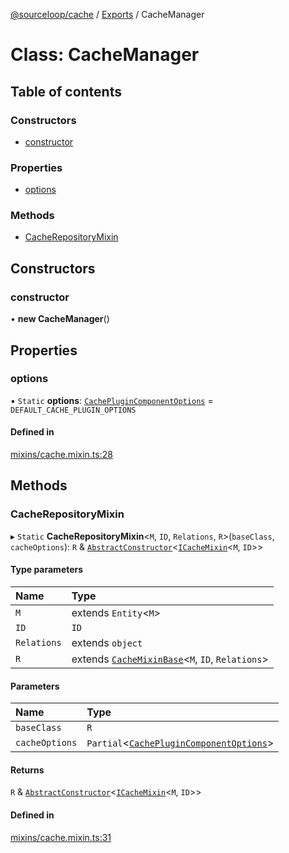 [@sourceloop/cache](../README.md) / [Exports](../modules.md) / CacheManager

# Class: CacheManager

## Table of contents

### Constructors

- [constructor](CacheManager.md#constructor)

### Properties

- [options](CacheManager.md#options)

### Methods

- [CacheRepositoryMixin](CacheManager.md#cacherepositorymixin)

## Constructors

### constructor

• **new CacheManager**()

## Properties

### options

▪ `Static` **options**: [`CachePluginComponentOptions`](../interfaces/CachePluginComponentOptions.md) = `DEFAULT_CACHE_PLUGIN_OPTIONS`

#### Defined in

[mixins/cache.mixin.ts:28](https://github.com/sourcefuse/loopback4-microservice-catalog/blob/00e854d46/packages/cache/src/mixins/cache.mixin.ts#L28)

## Methods

### CacheRepositoryMixin

▸ `Static` **CacheRepositoryMixin**<`M`, `ID`, `Relations`, `R`\>(`baseClass`, `cacheOptions`): `R` & [`AbstractConstructor`](../modules.md#abstractconstructor)<[`ICacheMixin`](../interfaces/ICacheMixin.md)<`M`, `ID`\>\>

#### Type parameters

| Name | Type |
| :------ | :------ |
| `M` | extends `Entity`<`M`\> |
| `ID` | `ID` |
| `Relations` | extends `object` |
| `R` | extends [`CacheMixinBase`](../modules.md#cachemixinbase)<`M`, `ID`, `Relations`\> |

#### Parameters

| Name | Type |
| :------ | :------ |
| `baseClass` | `R` |
| `cacheOptions` | `Partial`<[`CachePluginComponentOptions`](../interfaces/CachePluginComponentOptions.md)\> |

#### Returns

`R` & [`AbstractConstructor`](../modules.md#abstractconstructor)<[`ICacheMixin`](../interfaces/ICacheMixin.md)<`M`, `ID`\>\>

#### Defined in

[mixins/cache.mixin.ts:31](https://github.com/sourcefuse/loopback4-microservice-catalog/blob/00e854d46/packages/cache/src/mixins/cache.mixin.ts#L31)
